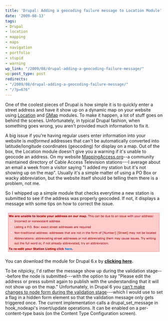 ```yaml
---
title: 'Drupal: Adding a geocoding failure message to Location Module'
date: '2009-08-13'
tags:
- Drupal
- location
- mapping
- maps
- navigation
- portfolio
- stupid
- warning
wp_link: "/2009/08/drupal-adding-a-geocoding-failure-message/"
wp:post_type: post
redirects:
- "/2009/08/drupal-adding-a-geocoding-failure-message/"
- "/?p=676"
---
```


One of the coolest pieces of Drupal is how simple it is to quickly enter a street address and have it show up on a dynamic map on your website using [Location](http://drupal.org/project/location) and [GMap](http://drupal.org/project/gmap) modules. To make it happen, a lot of stuff goes on behind the scenes. Unfortunately, in typical Drupal fashion, when something goes wrong, you aren't provided much information to fix it.

A big issue if you're having regular users enter information into your website is _malformed_ addresses that can't be automatically converted into latitude/longitude coordinates (geocoding) for display on a map. Out of the box, the Location module doesn't give you a warning if it's unable to geocode an address. On my website [MappingAccess.org](http://mappingaccess.org)--a community maintained directory of Cable Access Television stations---I average about an email a week from a visitor saying "I added my station but it's not showing up on the map". Usually it's a simple matter of using a PO Box or wacky abbreviation, but the website itself should be telling them there is a problem, not me.

So I whipped up a simple module that checks everytime a new station is submitted to see if the address was properly geocoded. If not, it displays a message with some tips on how to correct the issue.

![Geocode Warning Message](2009-08-13-Drupal-Adding-a-geocoding-failure-message-to-Location-Module/Picture-3-500x136.png "Geocode Warning Message")

You can download the module for Drupal 6.x by [**clicking here**](2009-08-13-Drupal-Adding-a-geocoding-failure-message-to-Location-Module/geocode_warn.zip)**.**

To be nitpicky, I'd rather the message show up during the validation stage---before the node is submitted---with the option to say "Please edit the address or press submit again to publish with the understanding that it will not show up on the map." Unfortunately, in Drupal 6 you [can't make changes to node form during the validation stage](http://drupal.org/node/241364)---which I would use to set a flag in a hidden form element so that the validation message only gets triggered once. The current implementation calls a drupal\_set\_message in hook\_nodeapi's insert/update operations. It can be enabled on a per-content-type basis (on the Content Type Configuration screen).
